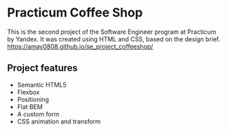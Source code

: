 # Practicum Coffee Shop

This is the second project of the Software Engineer program at Practicum by Yandex. It was created using HTML and CSS, based on the design brief.  https://amay0808.github.io/se_project_coffeeshop/

## Project features

- Semantic HTML5
- Flexbox
- Positioning
- Flat BEM
- A custom form
- CSS animation and transform

